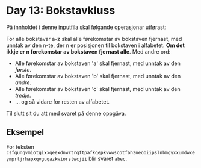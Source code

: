 # Day 13: Bokstavkluss

På innholdet i denne [inputfila](./text.txt) skal følgande operasjonar utførast:

For alle bokstavar a-z skal alle førekomstar av bokstaven fjernast, med unntak av den n-te, der n er posisjonen til bokstaven i alfabetet. **Om det ikkje er n førekomstar av bokstaven fjernast alle**. Med andre ord:

* Alle førekomstar av bokstaven 'a' skal fjernast, med unntak av den *første*.
* Alle førekomstar av bokstaven 'b' skal fjernast, med unntak av den *andre*.
* Alle førekomstar av bokstaven 'c' skal fjernast, med unntak av den *tredje*.
* ... og så vidare for resten av alfabetet.

Til slutt sit du att med svaret på denne oppgåva.

## Eksempel

For teksten `csfgunqvmiotgixxqeexdnwrtrgftpafkqepkvwwscotfahzneobiipslnbmgyxxumdwxeymprtjrhapxqvguqazkwiorstwcjii`
blir svaret `abec`.